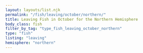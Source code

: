 ```yaml
---
layout: layouts/list.njk
permalink: "/fish/leaving/october/northern/"
title: Leaving Fish in October for the Northern Hemisphere
body_class: fish
filter_by_tag: "type_fish_leaving_october_northern"
type: "fish"
listing: "leaving"
hemisphere: "northern"
---
```

